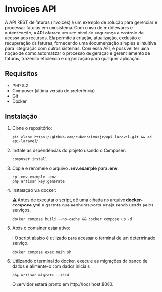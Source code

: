 # Invoices API

A API REST de faturas (invoices) é um exemplo de solução para gerenciar e processar faturas em um sistema. Com o uso de middlewares e autenticação, a API oferece um alto nível de segurança e controle de acesso aos recursos. Ela permite a criação, atualização, exclusão e recuperação de faturas, fornecendo uma documentação simples e intuitiva para integração com outros sistemas. Com essa API, é possível ter uma noção de como automatizar o processo de geração e gerenciamento de faturas, trazendo eficiência e organização para qualquer aplicação.

## Requisitos

- PHP 8.2
- Composer (última versão de preferência)
- Git
- Docker

## Instalação

1. Clone o repositório:

   ```shell
   git clone https://github.com/rubensdimasjr/api-laravel.git && cd api-laravel/
   ```
2. Instale as dependências do projeto usando o Composer:

   ```shell
   composer install
   ```
3. Copie e renomeie o arquivo **.env.example** para **.env**:

   ```shell
   cp .env.example .env
   php artisan key:generate
   ```
4. Instalação via docker:
   
   ⚠️ Antes de executar o script, dê uma olhada no arquivo **docker-compose.yml** e garanta que nenhuma porta esteja sendo usada pelos serviços.
   ```shell
   docker compose build --no-cache && docker compose up -d
   ```
5. Após o container estar ativo:
   
   ℹ️ O script abaixo é utilizado para acessar o terminal de um determinado serviço.
   ```shell
   docker compose exec main sh
   ```
6. Utilizando o terminal do docker, execute as migrações do banco de dados e alimente-o com dados iniciais:

   ```shell
   php artisan migrate --seed
   ```
   O servidor estará pronto em http://localhost:8000.



